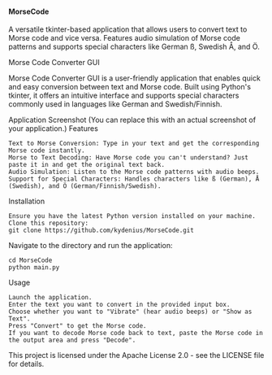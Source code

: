 #### MorseCode
A versatile tkinter-based application that allows users to convert text to Morse code and vice versa. Features audio simulation of Morse code patterns and supports special characters like German ß, Swedish Å, and Ö.

Morse Code Converter GUI

Morse Code Converter GUI is a user-friendly application that enables quick and easy conversion between text and Morse code. Built using Python's tkinter, it offers an intuitive interface and supports special characters commonly used in languages like German and Swedish/Finnish.

Application Screenshot (You can replace this with an actual screenshot of your application.)
Features

    Text to Morse Conversion: Type in your text and get the corresponding Morse code instantly.
    Morse to Text Decoding: Have Morse code you can't understand? Just paste it in and get the original text back.
    Audio Simulation: Listen to the Morse code patterns with audio beeps.
    Support for Special Characters: Handles characters like ß (German), Å (Swedish), and Ö (German/Finnish/Swedish).

Installation

    Ensure you have the latest Python version installed on your machine.
    Clone this repository:
    git clone https://github.com/kydenius/MorseCode.git

Navigate to the directory and run the application:

    cd MorseCode
    python main.py

Usage

    Launch the application.
    Enter the text you want to convert in the provided input box.
    Choose whether you want to "Vibrate" (hear audio beeps) or "Show as Text".
    Press "Convert" to get the Morse code.
    If you want to decode Morse code back to text, paste the Morse code in the output area and press "Decode".

This project is licensed under the Apache License 2.0 - see the LICENSE file for details.
